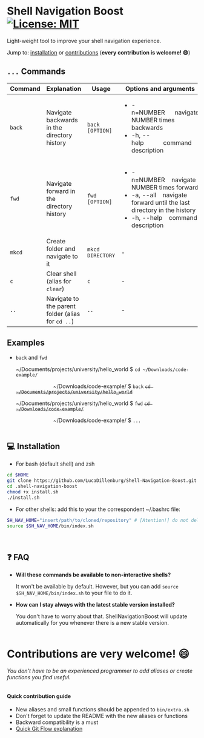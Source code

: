 # Shell Navigation Boost &nbsp;&nbsp; [![License: MIT](https://img.shields.io/badge/License-MIT-green.svg)](https://opensource.org/licenses/MIT)
Light-weight tool to improve your shell navigation experience.

Jump to: [installation](#installation) or [contributions](#contributions) (**every contribution is welcome! 😄**)
<br/>

## ```...``` Commands

| Command  | Explanation | Usage | Options and arguments |
| ------------- | ------------- | ------------- | ------------- |
| `back`  | Navigate backwards in the directory history | `back [OPTION]` | <html><ul><li>-n=NUMBER&nbsp;&nbsp;&nbsp;&nbsp;&nbsp;&nbsp;navigate NUMBER times backwards</li> <li>-h, --help&nbsp;&nbsp;&nbsp;&nbsp;&nbsp;&nbsp;&nbsp;&nbsp;&nbsp;&nbsp;&nbsp;&nbsp;command description</li></html> |
| `fwd`  | Navigate forward in the directory history | `fwd [OPTION]` | <html><ul><li>-n=NUMBER&nbsp;&nbsp;&nbsp;&nbsp;navigate NUMBER times forward</li> <li>-a, --all&nbsp;&nbsp;&nbsp;&nbsp;navigate forward until the last directory in the history</li><li>-h, --help&nbsp;&nbsp;&nbsp;&nbsp;command description</li></html> |
| `mkcd` | Create folder and navigate to it | `mkcd DIRECTORY` | - |
| `c` | Clear shell (alias for `clear`) | `c` | - |
| `..` | Navigate to the parent folder (alias for `cd ..`) | `..` | - |

## Examples
- ```back``` and ```fwd```

  \~/Documents/projects/university/hello_world $ ```cd ~/Downloads/code-example/```
  
  &nbsp;&nbsp;&nbsp;&nbsp;&nbsp;&nbsp;&nbsp;&nbsp;&nbsp;&nbsp;&nbsp;&nbsp;&nbsp;&nbsp;&nbsp;&nbsp;&nbsp;&nbsp;&nbsp;&nbsp;&nbsp;&nbsp;&nbsp;&nbsp;&nbsp;~/Downloads/code-example/ $ ```back``` <del>```cd ~/Documents/projects/university/hello_world```</del>
  
  \~/Documents/projects/university/hello_world $ ``` fwd ``` <del>```cd ~/Downloads/code-example/```</del>
  
  &nbsp;&nbsp;&nbsp;&nbsp;&nbsp;&nbsp;&nbsp;&nbsp;&nbsp;&nbsp;&nbsp;&nbsp;&nbsp;&nbsp;&nbsp;&nbsp;&nbsp;&nbsp;&nbsp;&nbsp;&nbsp;&nbsp;&nbsp;&nbsp;&nbsp;~/Downloads/code-example/ $ ```...```
<br/><br/>

## 💻 <a name="installation"></a>Installation
- For bash (default shell) and zsh
```sh
cd $HOME
git clone https://github.com/LucaDillenburg/Shell-Navigation-Boost.git ".shell-navigation-boost"
cd .shell-navigation-boost
chmod +x install.sh
./install.sh
```
- For other shells: add this to your the correspondent ~/.bashrc file:
```sh
SH_NAV_HOME="insert/path/to/cloned/repository" # [Atention!] do not delete this variable
source $SH_NAV_HOME/bin/index.sh
```
<br/>

## ❓ FAQ
- **Will these commands be available to non-interactive shells?**

  It won't be available by default. However, but you can add ```source $SH_NAV_HOME/bin/index.sh``` to your file to do it.

- **How can I stay always with the latest stable version installed?**

  You don't have to worry about that. ShellNavigationBoost will update automatically for you whenever there is a new stable version.
<br/><br/>

# <a name="contributions"></a>Contributions are very welcome! 😄
###### You don't have to be an experienced programmer to add aliases or create functions you find useful.

#### Quick contribution guide
- New aliases and small functions should be appended to ```bin/extra.sh```
- Don't forget to update the README with the new aliases or functions
- Backward compatibility is a must
- [Quick Git Flow explanation](https://medium.com/@muneebsajjad/git-flow-explained-quick-and-simple-7a753313572f)

